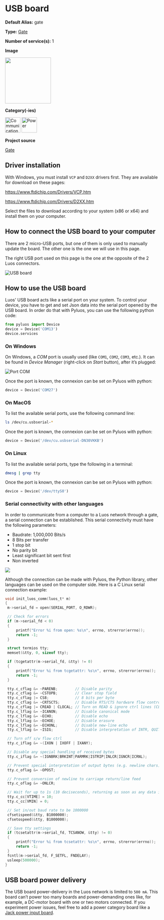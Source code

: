 # USB board

<div className="cust_sheet" markdown="1">
<p className="cust_sheet-title" markdown="1"><strong>Default Alias:</strong> gate</p>
<p className="cust_sheet-title" markdown="1"><strong>Type:</strong> <a href="/software/services_list/gate.md">Gate</a></p>
<p className="cust_sheet-title" markdown="1"><strong>Number of service(s):</strong> 1</p>
<p className="cust_sheet-title" markdown="1"><strong>Image</strong></p>
<p className="cust_indent" markdown="1"><img height="150" src="/img/usb-service.png"/></p>
<p className="cust_sheet-title" markdown="1"><strong>Category(-ies)</strong></p>
<p className="cust_indent" markdown="1">
<img height="50" src="/img/sticker-communication.png" title="Communication"/>
<img height="50" src="/img/sticker-power.png" title="Power"/>
</p>
<p className="cust_sheet-title" markdown="1"><strong>Project source </strong></p>
<a className="github-button" data-size="large" aria-label="Star Luos-io/Luos on GitHub" href="https://github.com/Luos-io/Examples/blob/master/Projects/l0/Gate" target="_blank">Gate</a>
</div>

## Driver installation

With Windows, you must install `VCP` and `D2XX` drivers first. They are available for download on these pages:

<a href="https://www.ftdichip.com/Drivers/VCP.htm" target="_blank">https://www.ftdichip.com/Drivers/VCP.htm</a>

<a href="https://www.ftdichip.com/Drivers/D2XX.htm" target="_blank">https://www.ftdichip.com/Drivers/D2XX.htm</a>

Select the files to download according to your system (x86 or x64) and install them on your computer.

## How to connect the USB board to your computer

There are 2 micro-USB ports, but one of them is only used to manually update the board. The other one is the one we will use in this page.

The right USB port used on this page is the one at the opposite of the 2 Luos connectors.

![USB board](/img/usb-1.jpg)

## How to use the USB board

Luos' USB board acts like a serial port on your system.
To control your device, you have to get and set Json data into the serial port opened by the USB board. In order do that with Pyluos, you can use the following python code:

```python
from pyluos import Device
device = Device('COM13')
device.services
```

### On Windows

On Windows, a _COM_ port is usually used (like `COM1`, `COM2`, `COM3`, etc.). It can be found in _Device Manager_ (right-click on _Start_ button), after it’s plugged:

![Port COM](/img/usb-2.png)

Once the port is known, the connexion can be set on Pyluos with python:

```python
device = Device('COM27')
```

### On MacOS

To list the available serial ports, use the following command line:

```bash
ls /dev/cu.usbserial-*
```

Once the port is known, the connexion can be set on Pyluos with python:

```python
device = Device('/dev/cu.usbserial-DN30VKKB')
```

### On Linux

To list the available serial ports, type the following in a terminal:

```bash
dmesg | grep tty
```

Once the port is known, the connexion can be set on Pyluos with python:

```python
device = Device('/dev/ttyS0')
```

### Serial connectivity with other languages

In order to communicate from a computer to a Luos network through a gate, a serial connection can be established. This serial connectivity must have the following parameters:

- Baudrate: 1,000,000 Bits/s
- 8 Bits per transfer
- 1 stop bit
- No parity bit
- Least significant bit sent first
- Non inverted

![](/img/serial-configuration.png)

Although the connection can be made with Pyluos, the Python library, other languages can be used on the computer side. Here is a C Linux serial connection example:

```c
void init_luos_comm(luos_t* m)
{
 m->serial_fd = open(SERIAL_PORT, O_RDWR);

 // Check for errors
 if (m->serial_fd < 0)
 {
     printf("Error %i from open: %s\n", errno, strerror(errno));
     return -1;
 }

 struct termios tty;
 memset(&tty, 0, sizeof tty);

 if (tcgetattr(m->serial_fd, &tty) != 0)
 {
     printf("Error %i from tcgetattr: %s\n", errno, strerror(errno));
     return -1;
 }

 tty.c_cflag &= ~PARENB;        // Disable parity
 tty.c_cflag &= ~CSTOPB;        // Clear stop field
 tty.c_cflag |= CS8;            // 8 bits per byte
 tty.c_cflag &= ~CRTSCTS;       // Disable RTS/CTS hardware flow control
 tty.c_cflag |= CREAD | CLOCAL; // Turn on READ & ignore ctrl lines (CLOCAL = 1)
 tty.c_lflag &= ~ICANON;        // Disable canonical mode
 tty.c_lflag &= ~ECHO;          // Disable echo
 tty.c_lflag &= ~ECHOE;         // Disable erasure
 tty.c_lflag &= ~ECHONL;        // Disable new-line echo
 tty.c_lflag &= ~ISIG;          // Disable interpretation of INTR, QUIT and SUSP

 // Turn off s/w flow ctrl
 tty.c_iflag &= ~(IXON | IXOFF | IXANY);

 // Disable any special handling of received bytes
 tty.c_iflag &= ~(IGNBRK|BRKINT|PARMRK|ISTRIP|INLCR|IGNCR|ICRNL);

 // Prevent special interpretation of output bytes (e.g. newline chars)
 tty.c_oflag &= ~OPOST;

 // Prevent conversion of newline to carriage return/line feed
 tty.c_oflag &= ~ONLCR;

 // Wait for up to 1s (10 deciseconds), returning as soon as any data is received.
 tty.c_cc[VTIME] = 10;
 tty.c_cc[VMIN] = 0;

 // Set in/out baud rate to be 1000000
 cfsetispeed(&tty, B1000000);
 cfsetospeed(&tty, B1000000);

 // Save tty settings
 if (tcsetattr(m->serial_fd, TCSANOW, &tty) != 0)
 {
     printf("Error %i from tcsetattr: %s\n", errno, strerror(errno));
     return -1;
 }
 fcntl(m->serial_fd, F_SETFL, FNDELAY);
 usleep(500000);
}
```

## USB board power delivery

The USB board power-delivery in the Luos network is limited to `500 mA`. This board can’t power too many boards and power-demanding ones like, for example, a DC-motor board with one or two motors connected. If you experiment power issues, feel free to add a power category board like a [Jack power input board](./jack-power-input.md).
